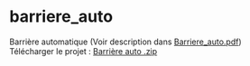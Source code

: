 # barriere_auto
Barrière automatique (Voir description dans [Barriere_auto.pdf](./Barriere_auto.pdf))  
Télécharger le projet : [Barrière auto .zip](./barrire_auto.zip)

